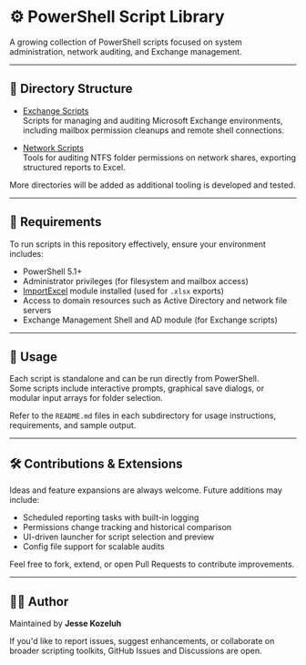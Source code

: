 # ⚙️ PowerShell Script Library

A growing collection of PowerShell scripts focused on system administration, network auditing, and Exchange management.

---

## 📁 Directory Structure

- [Exchange Scripts](https://github.com/JesseKozeluh/PowerShell/tree/main/Exchange)  
  Scripts for managing and auditing Microsoft Exchange environments, including mailbox permission cleanups and remote shell connections.

- [Network Scripts](https://github.com/JesseKozeluh/PowerShell/tree/main/Network)  
  Tools for auditing NTFS folder permissions on network shares, exporting structured reports to Excel.

More directories will be added as additional tooling is developed and tested.

---

## 🧰 Requirements

To run scripts in this repository effectively, ensure your environment includes:

- PowerShell 5.1+
- Administrator privileges (for filesystem and mailbox access)
- [ImportExcel](https://github.com/dfinke/ImportExcel) module installed (used for `.xlsx` exports)
- Access to domain resources such as Active Directory and network file servers
- Exchange Management Shell and AD module (for Exchange scripts)

---

## 📄 Usage

Each script is standalone and can be run directly from PowerShell.  
Some scripts include interactive prompts, graphical save dialogs, or modular input arrays for folder selection.

Refer to the `README.md` files in each subdirectory for usage instructions, requirements, and sample output.

---

## 🛠️ Contributions & Extensions

Ideas and feature expansions are always welcome. Future additions may include:

- Scheduled reporting tasks with built-in logging
- Permissions change tracking and historical comparison
- UI-driven launcher for script selection and preview
- Config file support for scalable audits

Feel free to fork, extend, or open Pull Requests to contribute improvements.

---

## 👨‍💻 Author

Maintained by **Jesse Kozeluh**

If you'd like to report issues, suggest enhancements, or collaborate on broader scripting toolkits, GitHub Issues and Discussions are open.
